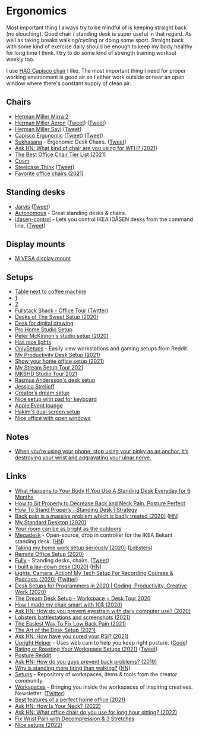 # Ergonomics

Most important thing I always try to be mindful of is keeping straight back (no slouching). Good chair / standing desk is super useful in that regard. As well as taking breaks walking/cycling or doing some sport. Straight back with some kind of exercise daily should be enough to keep my body healthy for long time I think. I try to do some kind of strength training workout weekly too.

I use [HAG Capisco chair](https://twitter.com/rsms/status/1521765828303245313) I like. The most important thing I need for proper working environment is good air so I either work outside or near an open window where there's constant supply of clean air.

## Chairs

- [Herman Miller Mirra 2](https://www.hermanmiller.com/en_eur/products/seating/office-chairs/mirra-2-chairs/)
- [Herman Miller Aeron](https://www.hermanmiller.com/en_eur/products/seating/office-chairs/aeron-chairs/) ([Tweet](https://twitter.com/ow/status/1463234007295004680)) ([Tweet](https://twitter.com/thekitze/status/1519627519158276097))
- [Herman Miller Sayl](https://www.hermanmiller.com/en_eur/products/seating/office-chairs/sayl-chairs/) ([Tweet](https://twitter.com/AndrewProjDent/status/1452986311141363719))
- [Capisco Ergonomic](https://www.fully.com/hag-capisco-chair.html) ([Tweet](https://twitter.com/rafahari/status/1317042132205641733)) ([Tweet](https://twitter.com/rsms/status/1521765828303245313))
- [Sukhasana](https://sukhasana.com/) - Ergonomic Desk Chairs. ([Tweet](https://twitter.com/malwareunicorn/status/1317246340984795136))
- [Ask HN: What kind of chair are you using for WFH? (2021)](https://news.ycombinator.com/item?id=27265275)
- [The Best Office Chair Tier List (2021)](https://www.youtube.com/watch?v=zpIPhAGHSV4)
- [Cosm](https://twitter.com/UltraLinx/status/1435985680207843336)
- [Steelcase Think](https://www.steelcase.com/products/office-chairs/think/) ([Tweet](https://twitter.com/stroughtonsmith/status/1451604715817603076))
- [Favorite office chairs (2021)](https://twitter.com/mjackson/status/1453815791707582485)

## Standing desks

- [Jarvis](https://www.fully.eu/products/jarvis-adjustable-standing-desk-bamboo) ([Tweet](https://twitter.com/twostraws/status/1308335047896956928))
- [Autonomous](https://www.autonomous.ai/) - Great standing desks & chairs.
- [idasen-control](https://github.com/mitsuhiko/idasen-control) - Lets you control IKEA IDÅSEN desks from the command line. ([Tweet](https://twitter.com/mitsuhiko/status/1264548621606965248))

## Display mounts

- [M VESA display mount](https://products.multibrackets.com/en/desktop-display-mounts/vesa-gas-lift-arm/m-vesa-gas-lift-arm-single-silver)

## Setups

- [Table next to coffee machine](https://twitter.com/fatih/status/1538494449143140353)
- [1](https://twitter.com/kieranmch/status/1240407709658361859)
- [2](https://twitter.com/MengTo/status/1240743981325189121)
- [Fullstack Shack - Office Tour](https://www.youtube.com/watch?v=HPOq3QJz_7s) ([Twitter](https://twitter.com/wesbos/status/1243528348032172033))
- [Desks of The Sweet Setup (2020)](https://thesweetsetup.com/the-desks-of-the-sweet-setup/)
- [Desk for digital drawing](https://twitter.com/K_Kanehira/status/1266173850716237824)
- [Pro Home Studio Setup](http://mds.is/recording/)
- [Peter McKinnon's studio setup (2020)](https://www.youtube.com/watch?v=n8R3HtazP9M)
- [Has nice lights](https://twitter.com/robhawkes/status/1317457111241162758)
- [OnlySetups](https://onlysetups.vercel.app/) - Easily view workstations and gaming setups from Reddit.
- [My Productivity Desk Setup (2021)](https://www.youtube.com/watch?v=5791L8VEHZw)
- [Show your home office setup (2021)](https://twitter.com/nikitonsky/status/1387052880465522693)
- [My Stream Setup Tour 2021](https://www.youtube.com/watch?v=3Zd9c-cZ5eE)
- [MKBHD Studio Tour 2021](https://www.youtube.com/watch?v=pkuxIy3kFZM)
- [Rasmus Andersson's desk setup](https://twitter.com/rsms/status/1435003133260795904)
- [Jessica Strelioff](https://www.workspaces.xyz/p/095-jessica-strelioff?)
- [Creator’s dream setup](https://twitter.com/MengTo/status/1453121908204003335)
- [Nice setup with pad for keyboard](https://twitter.com/lukeredpath/status/1453723374862045186)
- [Apple Event lounge](https://twitter.com/jamesjgill/status/1450146286833913860)
- [Hakim's dual screen setup](https://twitter.com/hakimel/status/1466016817730633734)
- [Nice office with open windows](https://twitter.com/zander_supafast/status/1516417998868860932)

## Notes

- [When you’re using your phone, stop using your pinky as an anchor. It’s destroying your wrist and aggravating your ulnar nerve.](https://twitter.com/MrsBundrige/status/1450103066250911745)

## Links

- [What Happens to Your Body If You Use A Standing Desk Everyday for 6 Months](https://www.youtube.com/watch?v=zvaPuT_1qYQ)
- [How to Sit Properly to Decrease Back and Neck Pain. Posture Perfect](https://www.youtube.com/watch?v=kx0c6JGTrUQ)
- [How To Stand Properly | Standing Desk | Strategy](https://www.youtube.com/watch?v=kNFsdGsaB2s)
- [Back pain is a massive problem which is badly treated (2020)](https://www.economist.com/briefing/2020/01/18/back-pain-is-a-massive-problem-which-is-badly-treated) ([HN](https://news.ycombinator.com/item?id=22067972))
- [My Standard Desktop (2020)](https://lucumr.pocoo.org/2020/5/24/my-standard-desktop/)
- [Your room can be as bright as the outdoors](https://www.benkuhn.net/lux/)
- [Megadesk](https://www.tindie.com/products/gcormier/megadesk/) - Open-source, drop in controller for the IKEA Bekant standing desk. ([HN](https://news.ycombinator.com/item?id=23676346))
- [Taking my home work setup seriously (2020)](https://ahelwer.ca/post/2020-08-09-home-ergonomics/) ([Lobsters](https://lobste.rs/s/fvnhyd/taking_my_home_work_setup_seriously))
- [Remote Office Setup (2020)](https://juanitofatas.com/remote-setup)
- [Fully](https://www.fully.com/) - Standing desks, chairs. ([Tweet](https://twitter.com/aaroniker_me/status/1301261705520050176))
- [I built a lay-down desk (2020)](https://blog.luap.info/drafts/i-built-a-lay-down-desk.html) ([HN](https://news.ycombinator.com/item?id=24687458))
- [Lights, Camera, Action! My Tech Setup For Recording Courses & Podcasts (2020)](https://compiled.blog/blog/my-tech-setup) ([Twitter](https://twitter.com/EmmaBostian/status/1312346692893773825))
- [Desk Setups for Programmers in 2020 | Coding, Productivity, Creative Work (2020)](https://www.youtube.com/watch?v=dCmGBOgSjtg)
- [The Dream Desk Setup - Workspace + Desk Tour 2020](https://www.youtube.com/watch?v=aRgqQe-8zYk)
- [How I made my chair smart with 10$ (2020)](https://thewindev.net/how-i-made-my-chair-smart-with-10dollar)
- [Ask HN: How do you prevent eyestrain with daily computer use? (2020)](https://news.ycombinator.com/item?id=25408587)
- [Lobsters battlestations and screenshots (2021)](https://lobste.rs/s/jsd8qv/lobsters_battlestations_screenshots)
- [The Easiest Way To Fix Low Back Pain (2021)](https://www.youtube.com/watch?v=BqL-_eOiOKw)
- [The Art of the Desk Setup (2021)](https://www.arun.is/blog/desk-setup/)
- [Ask HN: How have you cured your RSI? (2021)](https://news.ycombinator.com/item?id=26651156)
- [Upright Helper](https://aaryanporwal.github.io/uprighthelper/) - Uses web cam to help you keep right posture. ([Code](https://github.com/aaryanporwal/uprighthelper))
- [Rating or Roasting Your Workspace Setups (2021)](https://www.youtube.com/watch?v=dUO46Cj6ZAQ) ([Tweet](https://twitter.com/UltraLinx/status/1389872897477517312))
- [Posture Reddit](https://www.reddit.com/r/Posture/)
- [Ask HN: How do you guys prevent back problems? (2019)](https://news.ycombinator.com/item?id=19824656)
- [Why is standing more tiring than walking?](https://www.bbc.co.uk/programmes/w3ct1pqm) ([HN](https://news.ycombinator.com/item?id=27824885))
- [Setups](https://setups.co/) - Repository of workspaces, items & tools from the creator community.
- [Workspaces](https://www.workspaces.xyz/) - Bringing you inside the workspaces of inspiring creatives. Newsletter. ([Twitter](https://twitter.com/workspacesxyz))
- [Best features of a perfect home office (2021)](https://twitter.com/patrick_oshag/status/1454421428632231939)
- [Ask HN: How Is Your Neck? (2022)](https://news.ycombinator.com/item?id=30403555)
- [Ask HN: What office chair do you use for long hour sitting? (2022)](https://news.ycombinator.com/item?id=30955797)
- [Fix Wrist Pain with Decompression & 3 Stretches](https://www.youtube.com/watch?v=OLV03UgOLRE)
- [Nice setups (2022)](https://twitter.com/UltraLinx/status/1521861248182276098)
